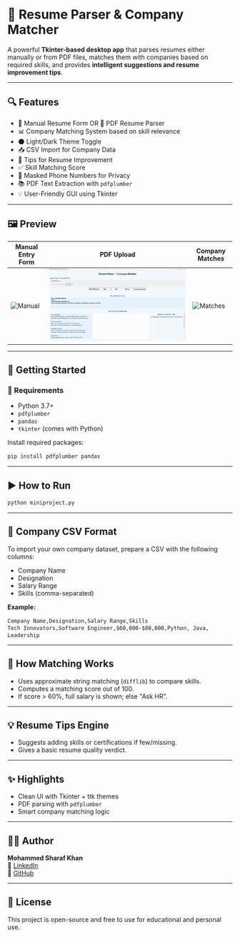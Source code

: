 # 🧠 Resume Parser & Company Matcher

A powerful **Tkinter-based desktop app** that parses resumes either manually or from PDF files, matches them with companies based on required skills, and provides **intelligent suggestions and resume improvement tips**.

---

## 🔍 Features

- 📝 Manual Resume Form OR 📄 PDF Resume Parser  
- 📊 Company Matching System based on skill relevance  
- 🌑 Light/Dark Theme Toggle  
- 📥 CSV Import for Company Data  
- 📌 Tips for Resume Improvement  
- ✅ Skill Matching Score  
- 🔐 Masked Phone Numbers for Privacy  
- 📚 PDF Text Extraction with `pdfplumber`  
- 💡 User-Friendly GUI using Tkinter  

---

## 🖼️ Preview

| Manual Entry Form | PDF Upload | Company Matches |
|-------------------|------------|------------------|
| ![Manual](docs/manual_form.png) | ![PDF](docs/pdf_input.png) | ![Matches](docs/matches.png) |

---

## 🚀 Getting Started

### 🔧 Requirements

- Python 3.7+  
- `pdfplumber`  
- `pandas`  
- `tkinter` (comes with Python)

Install required packages:

```bash
pip install pdfplumber pandas
```

---

## ▶️ How to Run

```bash
python miniproject.py
```

---

## 🏢 Company CSV Format

To import your own company dataset, prepare a CSV with the following columns:

- Company Name  
- Designation  
- Salary Range  
- Skills (comma-separated)  

**Example:**

```csv
Company Name,Designation,Salary Range,Skills
Tech Innovators,Software Engineer,$60,000-$80,000,Python, Java, Leadership
```

---

## 🎯 How Matching Works

- Uses approximate string matching (`difflib`) to compare skills.  
- Computes a matching score out of 100.  
- If score > 60%, full salary is shown; else "Ask HR".  

---

## 💡 Resume Tips Engine

- Suggests adding skills or certifications if few/missing.  
- Gives a basic resume quality verdict.  

---

## ✨ Highlights

- Clean UI with Tkinter + ttk themes  
- PDF parsing with `pdfplumber`  
- Smart company matching logic  

---

## 🧑‍💻 Author

**Mohammed Sharaf Khan**  
🔗 [LinkedIn](https://www.linkedin.com/in/mohammed-sharaf-khan-b5443521b)  
🔗 [GitHub](https://github.com/sharafkhan5)  

---

## 📜 License

This project is open-source and free to use for educational and personal use.
